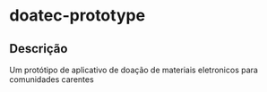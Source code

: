 # doatec-prototype

## Descrição
Um protótipo de aplicativo de doação de materiais eletronicos para comunidades carentes
